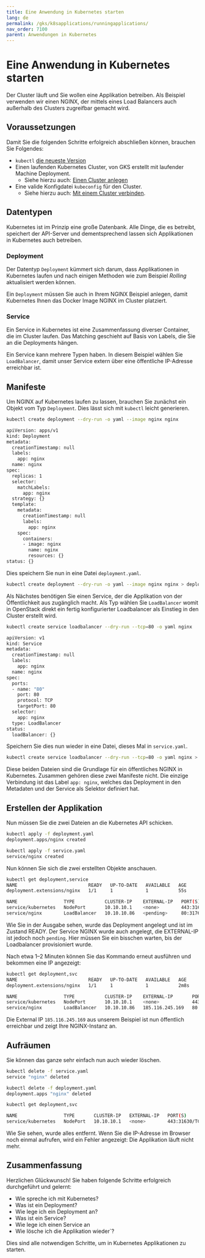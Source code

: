 ```yaml
---
title: Eine Anwendung in Kubernetes starten
lang: de
permalink: /gks/k8sapplications/runningapplications/
nav_order: 7100
parent: Anwendungen in Kubernetes
---
```

<!-- LTeX:  language=de-DE -->
# Eine Anwendung in Kubernetes starten

Der Cluster läuft und Sie wollen eine Applikation
betreiben. Als Beispiel verwenden wir einen NGINX, der mittels eines Load Balancers auch außerhalb des Clusters zugreifbar gemacht wird.

## Voraussetzungen

Damit Sie die folgenden Schritte erfolgreich abschließen können, brauchen Sie Folgendes:

* `kubectl` [die neueste Version](https://kubernetes.io/de/docs/tasks/tools/install-kubectl/)
* Einen laufenden Kubernetes Cluster, von GKS erstellt mit laufender Machine Deployment.
  * Siehe hierzu auch: [Einen Cluster anlegen](/gks/clusterlifecycle/creatingacluster)
* Eine valide Konfigdatei `kubeconfig` für den Cluster.
  * Siehe hierzu auch: [Mit einem Cluster verbinden](/gks/accessmanagement/connectingtoacluster/).

## Datentypen

Kubernetes ist im Prinzip eine große Datenbank. Alle Dinge, die
es betreibt, speichert der API-Server und dementsprechend
lassen sich Applikationen in Kubernetes auch betreiben.

### Deployment

Der Datentyp `Deployment` kümmert sich darum, dass Applikationen
in Kubernetes laufen und nach einigen Methoden wie zum Beispiel _Rolling_
aktualisiert werden können.

Ein `Deployment` müssen Sie auch in Ihrem NGINX Beispiel anlegen, damit
Kubernetes Ihnen das Docker Image NGINX im Cluster platziert.

### Service

Ein Service in Kubernetes ist eine Zusammenfassung diverser
Container, die im Cluster laufen. Das Matching geschieht
auf Basis von Labels, die Sie an die Deployments hängen.

Ein Service kann mehrere Typen haben. In diesem Beispiel
wählen Sie `LoadBalancer`, damit unser Service extern
über eine öffentliche IP-Adresse erreichbar ist.

## Manifeste

Um NGINX auf Kubernetes laufen zu lassen, brauchen Sie
zunächst ein Objekt vom Typ `Deployment`. Dies lässt
sich mit `kubectl` leicht generieren.

```bash
kubectl create deployment --dry-run -o yaml --image nginx nginx

apiVersion: apps/v1
kind: Deployment
metadata:
  creationTimestamp: null
  labels:
    app: nginx
  name: nginx
spec:
  replicas: 1
  selector:
    matchLabels:
      app: nginx
  strategy: {}
  template:
    metadata:
      creationTimestamp: null
      labels:
        app: nginx
    spec:
      containers:
      - image: nginx
        name: nginx
        resources: {}
status: {}
```

Dies speichern Sie nun in eine Datei
`deployment.yaml`.

```bash
kubectl create deployment --dry-run -o yaml --image nginx nginx > deployment.yaml
```

Als Nächstes benötigen Sie einen Service, der die Applikation von
der Öffentlichkeit aus zugänglich macht. Als Typ wählen Sie
`LoadBalancer` womit in OpenStack direkt ein fertig
konfigurierter Loadbalancer als Einstieg in den Cluster erstellt wird.

```bash
kubectl create service loadbalancer --dry-run --tcp=80 -o yaml nginx

apiVersion: v1
kind: Service
metadata:
  creationTimestamp: null
  labels:
    app: nginx
  name: nginx
spec:
  ports:
  - name: "80"
    port: 80
    protocol: TCP
    targetPort: 80
  selector:
    app: nginx
  type: LoadBalancer
status:
  loadBalancer: {}
```

Speichern Sie dies nun wieder in eine Datei, dieses Mal in `service.yaml`.

```bash
kubectl create service loadbalancer --dry-run --tcp=80 -o yaml nginx > service.yaml
```

Diese beiden Dateien sind die Grundlage für ein öffentliches NGINX in Kubernetes.
Zusammen gehören diese zwei Manifeste nicht. Die einzige Verbindung ist das Label
`app: nginx`, welches das Deployment in den Metadaten und der Service als Selektor
definiert hat.

## Erstellen der Applikation

Nun müssen Sie die zwei Dateien an die Kubernetes API schicken.

```bash
kubectl apply -f deployment.yaml
deployment.apps/nginx created

kubectl apply -f service.yaml
service/nginx created
```

Nun können Sie sich die zwei erstellten Objekte anschauen.

```bash
kubectl get deployment,service
NAME                          READY   UP-TO-DATE   AVAILABLE   AGE
deployment.extensions/nginx   1/1     1            1           55s

NAME                 TYPE           CLUSTER-IP    EXTERNAL-IP   PORT(S)         AGE
service/kubernetes   NodePort       10.10.10.1    <none>        443:31630/TCP   2d23h
service/nginx        LoadBalancer   10.10.10.86   <pending>     80:31762/TCP    46s
```

Wie Sie in der Ausgabe sehen, wurde das Deployment angelegt und ist im Zustand READY.
Der Service NGINX wurde auch angelegt, die EXTERNAL-IP ist jedoch noch
`pending`. Hier müssen Sie ein bisschen warten, bis der Loadbalancer
provisioniert wurde.

Nach etwa 1–2 Minuten können Sie das Kommando erneut ausführen und bekommen
 eine IP angezeigt:

```bash
kubectl get deployment,svc
NAME                          READY   UP-TO-DATE   AVAILABLE   AGE
deployment.extensions/nginx   1/1     1            1           2m8s

NAME                 TYPE           CLUSTER-IP    EXTERNAL-IP       PORT(S)         AGE
service/kubernetes   NodePort       10.10.10.1    <none>            443:31630/TCP   2d23h
service/nginx        LoadBalancer   10.10.10.86   185.116.245.169   80:31762/TCP    119s
```

Die External IP `185.116.245.169` aus unserem Beispiel ist nun öffentlich
erreichbar und zeigt Ihre NGINX-Instanz an.

## Aufräumen

Sie können das ganze sehr einfach nun auch wieder löschen.

```bash
kubectl delete -f service.yaml
service "nginx" deleted

kubectl delete -f deployment.yaml
deployment.apps "nginx" deleted

kubectl get deployment,svc

NAME                 TYPE       CLUSTER-IP   EXTERNAL-IP   PORT(S)         AGE
service/kubernetes   NodePort   10.10.10.1   <none>        443:31630/TCP   2d23h
```

Wie Sie sehen, wurde alles entfernt. Wenn Sie die IP-Adresse im Browser noch einmal aufrufen, wird ein Fehler angezeigt: Die Applikation läuft nicht mehr.

## Zusammenfassung

Herzlichen Glückwunsch! Sie haben folgende Schritte erfolgreich durchgeführt und gelernt:

* Wie spreche ich mit Kubernetes?
* Was ist ein Deployment?
* Wie lege ich ein Deployment an?
* Was ist ein Service?
* Wie lege ich einen Service an
* Wie lösche ich die Applikation wieder`?

Dies sind alle notwendigen Schritte, um in Kubernetes
Applikationen zu starten.
